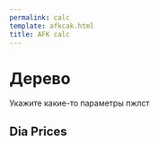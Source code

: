 ```yaml
---
permalink: calc
template: afkcak.html
title: AFK calc
---
```


# Дерево

Укажите какие-то параметры
пжлст

## Dia Prices

<!-- {{ read_csv('../assets/tables/val.csv', na_filter=True, keep_default_na=False, skip_blank_lines=False,  colalign=("center",)) }}  -->

